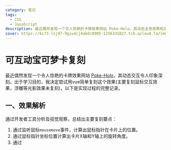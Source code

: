 ```yaml
---
category: 笔记
tags:
  - CSS
  - JavaScript
description: 最近偶然发现一个令人惊艳的卡牌效果网站 Poke-Holo，其动态全息效果和3D交互令人印象深刻。出于学习目的，我决定尝试复刻这个效果，以下是实现过程的完整记录。
cover: https://6c73-lsj97-9giu4cj4abdc0985-1256331827.tcb.qcloud.la/imgs/2025_05/pokemon.svg
---
```

<script setup>
import Read from "@components/Read.vue";
import Card from './components/Card.vue'
</script>

<ClientOnly>
  <read></read>
</ClientOnly>

<Card/>


# 可互动宝可梦卡复刻


最近偶然发现一个令人惊艳的卡牌效果网站 [Poke-Holo](https://poke-holo.simey.me/)，其动态交互令人印象深刻。出于学习目的，我决定尝试用vue简单复刻这个效果(主要复刻鼠标交互效果，浮雕等光影效果未复刻)，以下是实现过程的完整记录。

## 一、效果解析
通过开发者工具分析及视觉观察，总结出主要复刻要点：
1. 通过监听鼠标`mousemove`事件，计算出鼠标指针在卡片上的位置。
2. 通过鼠标指针坐标位置计算出卡片X轴和Y轴上的旋转角度。
3. 通过
